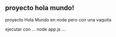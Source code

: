 ## proyecto hola mundo!
proyecto Hola Mundo en node pero con una vaquita

ejecutar con 
...
node app.js
...